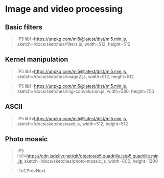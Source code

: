 # Image and video processing
## Basic filters

> :P5 lib1=https://unpkg.com/ml5@latest/dist/ml5.min.js, sketch=/docs/sketches/filters.js, width=512, height=512

## Kernel manipulation
> :P5 lib1=https://unpkg.com/ml5@latest/dist/ml5.min.js, sketch=/docs/sketches/image2.js, width=512, height=512


> :P5 lib1=https://unpkg.com/ml5@latest/dist/ml5.min.js, sketch=/docs/sketches/img-convolusion.js, width=580, height=750

## ASCII
> :P5 lib1=https://unpkg.com/ml5@latest/dist/ml5.min.js, sketch=/docs/sketches/ascii.js, width=512, height=512

## Photo mosaic
> :P5 lib1=https://cdn.jsdelivr.net/gh/objetos/p5.quadrille.js/p5.quadrille.min.js, sketch=/docs/sketches/photo-mosaic.js, width=800, height=1200

> :ToCPrevNext